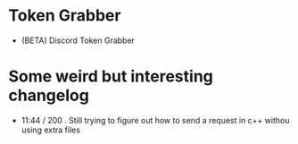 # Token Grabber
  - (BETA) Discord Token Grabber 
  
# Some weird but interesting changelog  
  - 11:44 / 200 
    . Still trying to figure out how to send a request in c++ withou using extra files   
